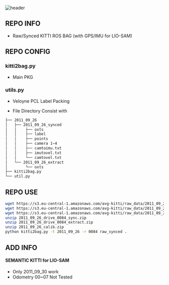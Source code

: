 ![header](https://capsule-render.vercel.app/api?type=rect&color=timeGradient&text=KITTI%20BAG%20RECORDER&fontSize=20)

## <div align=left>REPO INFO</div>  
- Raw/Synced KITTI ROS BAG (with GPS/IMU for LIO-SAM)

## <div align=left>REPO CONFIG</div>  
### kitti2bag.py
- Main PKG
### utils.py
- Veloyne PCL Label Packing
* File Directory Consist with
```bash
├── 2011_09_26
│   ├── 2011_09_26_synced
│   │    ├── oxts 
│   │    ├── label 
│   │    ├── points 
│   │    ├── camera 1~4 
│   │    ├── camtoimu.txt
│   │    ├── imutovel.txt
│   │    └── camtovel.txt
│   └── 2011_09_26_extract
│        └── oxts 
├── kitti2bag.py
└── util.py
``` 



## <div align=left>REPO USE</div> 
```bash
wget https://s3.eu-central-1.amazonaws.com/avg-kitti/raw_data/2011_09_26_drive_0084/2011_09_26_drive_0084_sync.zip
wget https://s3.eu-central-1.amazonaws.com/avg-kitti/raw_data/2011_09_26_drive_0084/2011_09_26_drive_0084_extract.zip
wget https://s3.eu-central-1.amazonaws.com/avg-kitti/raw_data/2011_09_26_calib.zip
unzip 2011_09_26_drive_0084_sync.zip
unzip 2011_09_26_drive_0084_extract.zip
unzip 2011_09_26_calib.zip
python kitti2bag.py -t 2011_09_26 -r 0084 raw_synced .
```

## <div align=left>ADD INFO</div>
#### SEMANTIC KITTI for LIO-SAM
- Only 2011_09_30 work
- Odometry 00~07 Not Tested
